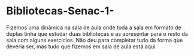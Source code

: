 # Bibliotecas-Senac-1-
Fizemos uma dinâmica na sala de aula onde toda a sala em formato de duplas tinha que estudar duas bibliotecas e as apresentar para o resto da sala com alguns exercícios. Não deu para completar tudo da forma que deveria ser, mas tudo que fizemos em sala de aula está aqui.
